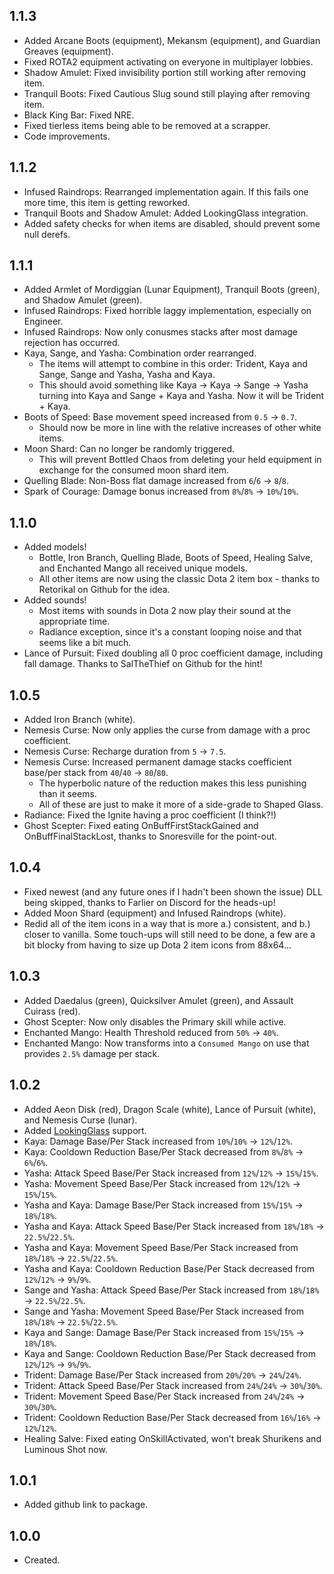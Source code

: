 ## 1.1.3
- Added Arcane Boots (equipment), Mekansm (equipment), and Guardian Greaves (equipment).
- Fixed ROTA2 equipment activating on everyone in multiplayer lobbies.
- Shadow Amulet: Fixed invisibility portion still working after removing item.
- Tranquil Boots: Fixed Cautious Slug sound still playing after removing item.
- Black King Bar: Fixed NRE.
- Fixed tierless items being able to be removed at a scrapper.
- Code improvements.

## 1.1.2
- Infused Raindrops: Rearranged implementation again. If this fails one more time, this item is getting reworked.
- Tranquil Boots and Shadow Amulet: Added LookingGlass integration.
- Added safety checks for when items are disabled, should prevent some null derefs.

## 1.1.1
- Added Armlet of Mordiggian (Lunar Equipment), Tranquil Boots (green), and Shadow Amulet (green).
- Infused Raindrops: Fixed horrible laggy implementation, especially on Engineer.
- Infused Raindrops: Now only conusmes stacks after most damage rejection has occurred.
- Kaya, Sange, and Yasha: Combination order rearranged.
  - The items will attempt to combine in this order: Trident, Kaya and Sange, Sange and Yasha, Yasha and Kaya.
  - This should avoid something like Kaya -> Kaya -> Sange -> Yasha turning into Kaya and Sange + Kaya and Yasha. Now it will be Trident + Kaya.
- Boots of Speed: Base movement speed increased from `0.5` -> `0.7`.
  - Should now be more in line with the relative increases of other white items.
- Moon Shard: Can no longer be randomly triggered.
  - This will prevent Bottled Chaos from deleting your held equipment in exchange for the consumed moon shard item.
- Quelling Blade: Non-Boss flat damage increased from `6`/`6` -> `8`/`8`.
- Spark of Courage: Damage bonus increased from `8%`/`8%` -> `10%`/`10%`.

## 1.1.0
- Added models!
  - Bottle, Iron Branch, Quelling Blade, Boots of Speed, Healing Salve, and Enchanted Mango all received unique models.
  - All other items are now using the classic Dota 2 item box - thanks to Retorikal on Github for the idea.
- Added sounds!
  - Most items with sounds in Dota 2 now play their sound at the appropriate time.
  - Radiance exception, since it's a constant looping noise and that seems like a bit much.
- Lance of Pursuit: Fixed doubling all 0 proc coefficient damage, including fall damage. Thanks to SalTheThief on Github for the hint!

## 1.0.5
- Added Iron Branch (white).
- Nemesis Curse: Now only applies the curse from damage with a proc coefficient.
- Nemesis Curse: Recharge duration from `5` -> `7.5`.
- Nemesis Curse: Increased permanent damage stacks coefficient base/per stack from `40`/`40` -> `80`/`80`.
    - The hyperbolic nature of the reduction makes this less punishing than it seems.
    - All of these are just to make it more of a side-grade to Shaped Glass.
- Radiance: Fixed the Ignite having a proc coefficient (I think?!)
- Ghost Scepter: Fixed eating OnBuffFirstStackGained and OnBuffFinalStackLost, thanks to Snoresville for the point-out.

## 1.0.4
- Fixed newest (and any future ones if I hadn't been shown the issue) DLL being skipped, thanks to Farlier on Discord for the heads-up!
- Added Moon Shard (equipment) and Infused Raindrops (white).
- Redid all of the item icons in a way that is more a.) consistent, and b.) closer to vanilla. Some touch-ups will still need to be done, a few are a bit blocky from having to size up Dota 2 item icons from 88x64...

## 1.0.3
- Added Daedalus (green), Quicksilver Amulet (green), and Assault Cuirass (red).
- Ghost Scepter: Now only disables the Primary skill while active.
- Enchanted Mango: Health Threshold reduced from `50%` -> `40%`.
- Enchanted Mango: Now transforms into a `Consumed Mango` on use that provides `2.5%` damage per stack.

## 1.0.2
- Added Aeon Disk (red), Dragon Scale (white), Lance of Pursuit (white), and Nemesis Curse (lunar).
- Added [LookingGlass](https://thunderstore.io/package/DropPod/LookingGlass/) support.
- Kaya: Damage Base/Per Stack increased from `10%`/`10%` -> `12%`/`12%`.
- Kaya: Cooldown Reduction Base/Per Stack decreased from `8%`/`8%` -> `6%`/`6%`.
- Yasha: Attack Speed Base/Per Stack increased from `12%`/`12%` -> `15%`/`15%`.
- Yasha: Movement Speed Base/Per Stack increased from `12%`/`12%` -> `15%`/`15%`.
- Yasha and Kaya: Damage Base/Per Stack increased from `15%`/`15%` -> `18%`/`18%`.
- Yasha and Kaya: Attack Speed Base/Per Stack increased from `18%`/`18%` -> `22.5%`/`22.5%`.
- Yasha and Kaya: Movement Speed Base/Per Stack increased from `18%`/`18%` -> `22.5%`/`22.5%`.
- Yasha and Kaya: Cooldown Reduction Base/Per Stack decreased from `12%`/`12%` -> `9%`/`9%`.
- Sange and Yasha: Attack Speed Base/Per Stack increased from `18%`/`18%` -> `22.5%`/`22.5%`.
- Sange and Yasha: Movement Speed Base/Per Stack increased from `18%`/`18%` -> `22.5%`/`22.5%`.
- Kaya and Sange: Damage Base/Per Stack increased from `15%`/`15%` -> `18%`/`18%`.
- Kaya and Sange: Cooldown Reduction Base/Per Stack decreased from `12%`/`12%` -> `9%`/`9%`.
- Trident: Damage Base/Per Stack increased from `20%`/`20%` -> `24%`/`24%`.
- Trident: Attack Speed Base/Per Stack increased from `24%`/`24%` -> `30%`/`30%`.
- Trident: Movement Speed Base/Per Stack increased from `24%`/`24%` -> `30%`/`30%`.
- Trident: Cooldown Reduction Base/Per Stack decreased from `16%`/`16%` -> `12%`/`12%`.
- Healing Salve: Fixed eating OnSkillActivated, won't break Shurikens and Luminous Shot now.

## 1.0.1
- Added github link to package.

## 1.0.0
- Created.